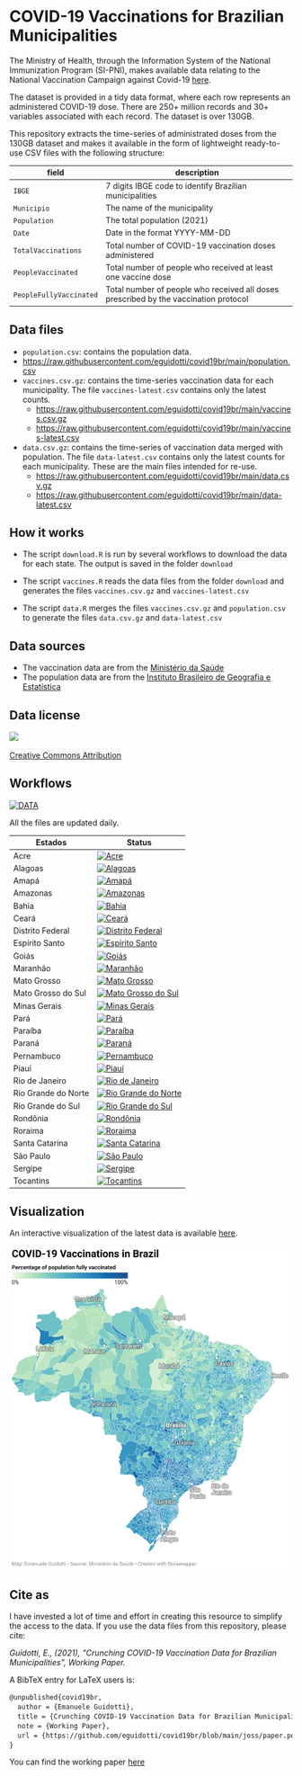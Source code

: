 # COVID-19 Vaccinations for Brazilian Municipalities

The Ministry of Health, through the Information System of the National Immunization Program (SI-PNI), makes available data relating to the National Vaccination Campaign against Covid-19 [here](https://opendatasus.saude.gov.br/dataset/covid-19-vacinacao).

The dataset is provided in a tidy data format, where each row represents an administered COVID-19 dose. There are 250+ million records and 30+ variables associated with each record. The dataset is over 130GB.

This repository extracts the time-series of administrated doses from the 130GB dataset and makes it available in the form of lightweight ready-to-use CSV files with the following structure:

| field                   | description                                                  |
| ----------------------- | ------------------------------------------------------------ |
| `IBGE`                  | 7 digits IBGE code to identify Brazilian municipalities      |
| `Municipio`             | The name of the municipality                                 |
| `Population`            | The total population (2021)                                  |
| `Date`                  | Date in the format YYYY-MM-DD                                |
| `TotalVaccinations`     | Total number of COVID-19 vaccination doses administered      |
| `PeopleVaccinated`      | Total number of people who received at least one vaccine dose |
| `PeopleFullyVaccinated` | Total number of people who received all doses prescribed by the vaccination protocol |

## Data files

- `population.csv`: contains the population data.
- https://raw.githubusercontent.com/eguidotti/covid19br/main/population.csv
- `vaccines.csv.gz`: contains the time-series vaccination data for each municipality. The file `vaccines-latest.csv` contains only the latest counts.
  - https://raw.githubusercontent.com/eguidotti/covid19br/main/vaccines.csv.gz
  - https://raw.githubusercontent.com/eguidotti/covid19br/main/vaccines-latest.csv
- `data.csv.gz`: contains the time-series of vaccination data merged with population. The file `data-latest.csv` contains only the latest counts for each municipality. These are the main files intended for re-use.
  - https://raw.githubusercontent.com/eguidotti/covid19br/main/data.csv.gz
  - https://raw.githubusercontent.com/eguidotti/covid19br/main/data-latest.csv

## How it works

- The script `download.R` is run by several workflows to download the data for each state. The output is saved in the folder `download`

- The script `vaccines.R` reads the data files from the folder `download` and generates the files `vaccines.csv.gz` and `vaccines-latest.csv`
- The script `data.R` merges the files `vaccines.csv.gz` and `population.csv` to generate the files `data.csv.gz` and `data-latest.csv`

## Data sources

- The vaccination data are from the [Ministério da Saúde](https://opendatasus.saude.gov.br/dataset/covid-19-vacinacao)
- The population data are from the [Instituto Brasileiro de Geografia e Estatística](https://www.ibge.gov.br/en/statistics/social/population/18448-estimates-of-resident-population-for-municipalities-and-federation-units.html)

## Data license

[![](https://opendatasus.saude.gov.br/base/images/od_80x15_blue.png)](http://opendefinition.org/okd/)

[Creative Commons Attribution](http://www.opendefinition.org/licenses/cc-by) 

## Workflows

[![DATA](https://github.com/eguidotti/covid19br/actions/workflows/_data.yaml/badge.svg)](https://github.com/eguidotti/covid19br/actions/workflows/_data.yaml)

All the files are updated daily.

|Estados|Status|
|-------|------|
|Acre|[![Acre](https://github.com/eguidotti/covid19br/actions/workflows/AC.yaml/badge.svg)](https://github.com/eguidotti/covid19br/actions/workflows/AC.yaml)|
|Alagoas|[![Alagoas](https://github.com/eguidotti/covid19br/actions/workflows/AL.yaml/badge.svg)](https://github.com/eguidotti/covid19br/actions/workflows/AL.yaml)|
|Amapá|[![Amapá](https://github.com/eguidotti/covid19br/actions/workflows/AP.yaml/badge.svg)](https://github.com/eguidotti/covid19br/actions/workflows/AP.yaml)|
|Amazonas|[![Amazonas](https://github.com/eguidotti/covid19br/actions/workflows/AM.yaml/badge.svg)](https://github.com/eguidotti/covid19br/actions/workflows/AM.yaml)|
|Bahia|[![Bahia](https://github.com/eguidotti/covid19br/actions/workflows/BA.yaml/badge.svg)](https://github.com/eguidotti/covid19br/actions/workflows/BA.yaml)|
|Ceará|[![Ceará](https://github.com/eguidotti/covid19br/actions/workflows/CE.yaml/badge.svg)](https://github.com/eguidotti/covid19br/actions/workflows/CE.yaml)|
|Distrito Federal|[![Distrito Federal](https://github.com/eguidotti/covid19br/actions/workflows/DF.yaml/badge.svg)](https://github.com/eguidotti/covid19br/actions/workflows/DF.yaml)|
|Espírito Santo|[![Espírito Santo](https://github.com/eguidotti/covid19br/actions/workflows/ES.yaml/badge.svg)](https://github.com/eguidotti/covid19br/actions/workflows/ES.yaml)|
|Goiás|[![Goiás](https://github.com/eguidotti/covid19br/actions/workflows/GO.yaml/badge.svg)](https://github.com/eguidotti/covid19br/actions/workflows/GO.yaml)|
|Maranhão|[![Maranhão](https://github.com/eguidotti/covid19br/actions/workflows/MA.yaml/badge.svg)](https://github.com/eguidotti/covid19br/actions/workflows/MA.yaml)|
|Mato Grosso|[![Mato Grosso](https://github.com/eguidotti/covid19br/actions/workflows/MT.yaml/badge.svg)](https://github.com/eguidotti/covid19br/actions/workflows/MT.yaml)|
|Mato Grosso do Sul|[![Mato Grosso do Sul](https://github.com/eguidotti/covid19br/actions/workflows/MS.yaml/badge.svg)](https://github.com/eguidotti/covid19br/actions/workflows/MS.yaml)|
|Minas Gerais|[![Minas Gerais](https://github.com/eguidotti/covid19br/actions/workflows/MG.yaml/badge.svg)](https://github.com/eguidotti/covid19br/actions/workflows/MG.yaml)|
|Pará|[![Pará](https://github.com/eguidotti/covid19br/actions/workflows/PA.yaml/badge.svg)](https://github.com/eguidotti/covid19br/actions/workflows/PA.yaml)|
|Paraíba|[![Paraíba](https://github.com/eguidotti/covid19br/actions/workflows/PB.yaml/badge.svg)](https://github.com/eguidotti/covid19br/actions/workflows/PB.yaml)|
|Paraná|[![Paraná](https://github.com/eguidotti/covid19br/actions/workflows/PR.yaml/badge.svg)](https://github.com/eguidotti/covid19br/actions/workflows/PR.yaml)|
|Pernambuco|[![Pernambuco](https://github.com/eguidotti/covid19br/actions/workflows/PE.yaml/badge.svg)](https://github.com/eguidotti/covid19br/actions/workflows/PE.yaml)|
|Piauí|[![Piauí](https://github.com/eguidotti/covid19br/actions/workflows/PI.yaml/badge.svg)](https://github.com/eguidotti/covid19br/actions/workflows/PI.yaml)|
|Rio de Janeiro|[![Rio de Janeiro](https://github.com/eguidotti/covid19br/actions/workflows/RJ.yaml/badge.svg)](https://github.com/eguidotti/covid19br/actions/workflows/RJ.yaml)|
|Rio Grande do Norte|[![Rio Grande do Norte](https://github.com/eguidotti/covid19br/actions/workflows/RN.yaml/badge.svg)](https://github.com/eguidotti/covid19br/actions/workflows/RN.yaml)|
|Rio Grande do Sul|[![Rio Grande do Sul](https://github.com/eguidotti/covid19br/actions/workflows/RS.yaml/badge.svg)](https://github.com/eguidotti/covid19br/actions/workflows/RS.yaml)|
|Rondônia|[![Rondônia](https://github.com/eguidotti/covid19br/actions/workflows/RO.yaml/badge.svg)](https://github.com/eguidotti/covid19br/actions/workflows/RO.yaml)|
|Roraima|[![Roraima](https://github.com/eguidotti/covid19br/actions/workflows/RR.yaml/badge.svg)](https://github.com/eguidotti/covid19br/actions/workflows/RR.yaml)|
|Santa Catarina|[![Santa Catarina](https://github.com/eguidotti/covid19br/actions/workflows/SC.yaml/badge.svg)](https://github.com/eguidotti/covid19br/actions/workflows/SC.yaml)|
|São Paulo|[![São Paulo](https://github.com/eguidotti/covid19br/actions/workflows/SP.yaml/badge.svg)](https://github.com/eguidotti/covid19br/actions/workflows/SP.yaml)|
|Sergipe|[![Sergipe](https://github.com/eguidotti/covid19br/actions/workflows/SE.yaml/badge.svg)](https://github.com/eguidotti/covid19br/actions/workflows/SE.yaml)|
|Tocantins|[![Tocantins](https://github.com/eguidotti/covid19br/actions/workflows/TO.yaml/badge.svg)](https://github.com/eguidotti/covid19br/actions/workflows/TO.yaml)|

## Visualization

An interactive visualization of the latest data is available [here](https://datawrapper.dwcdn.net/RBpM2/).

![](joss/covid-19-vaccinations-in-brazil.png)

## Cite as

I have invested a lot of time and effort in creating this resource to simplify the access to the data. If you use the data files from this repository, please cite:

*Guidotti, E., (2021), "Crunching COVID-19 Vaccination Data for Brazilian Municipalities", Working Paper.*

A BibTeX entry for LaTeX users is:

```latex
@unpublished{covid19br,
  author = {Emanuele Guidotti},
  title = {Crunching COVID-19 Vaccination Data for Brazilian Municipalities},
  note = {Working Paper},
  url = {https://github.com/eguidotti/covid19br/blob/main/joss/paper.pdf} 
}
```

You can find the working paper [here](https://github.com/eguidotti/covid19br/blob/main/joss/paper.pdf)